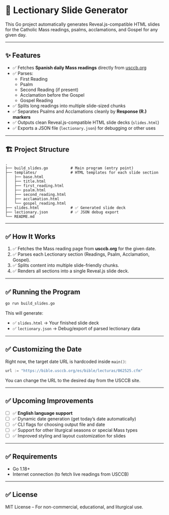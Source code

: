 # 📖 Lectionary Slide Generator

This Go project automatically generates Reveal.js-compatible HTML slides for the Catholic Mass readings, psalms, acclamations, and Gospel for any given day.

---

## ✨ Features

- ✅ Fetches **Spanish daily Mass readings** directly from [usccb.org](https://bible.usccb.org)
- ✅ Parses:
  - First Reading
  - Psalm
  - Second Reading (if present)
  - Acclamation before the Gospel
  - Gospel Reading
- ✅ Splits long readings into multiple slide-sized chunks
- ✅ Separates Psalms and Acclamations cleanly by **Response (R.) markers**
- ✅ Outputs clean Reveal.js-compatible HTML slide decks (`slides.html`)
- ✅ Exports a JSON file (`lectionary.json`) for debugging or other uses

---

## 🏗️ Project Structure

```
.
├── build_slides.go          # Main program (entry point)
├── templates/               # HTML templates for each slide section
│   ├── base.html
│   ├── title.html
│   ├── first_reading.html
│   ├── psalm.html
│   ├── second_reading.html
│   ├── acclamation.html
│   └── gospel_reading.html
├── slides.html              # ✅ Generated slide deck
├── lectionary.json          # ✅ JSON debug export
└── README.md
```

---

## ✅ How It Works

1. ✅ Fetches the Mass reading page from **usccb.org** for the given date.
2. ✅ Parses each Lectionary section (Readings, Psalm, Acclamation, Gospel).
3. ✅ Splits content into multiple slide-friendly chunks.
4. ✅ Renders all sections into a single Reveal.js slide deck.

---

## ✅ Running the Program

```bash
go run build_slides.go
```

This will generate:

- ✅ `slides.html` → Your finished slide deck
- ✅ `lectionary.json` → Debug/export of parsed lectionary data

---

## ✅ Customizing the Date

Right now, the target date URL is hardcoded inside `main()`:

```go
url := "https://bible.usccb.org/es/bible/lecturas/062525.cfm"
```

You can change the URL to the desired day from the USCCB site.

---

## ✅ Upcoming Improvements

- [ ] ✅ **English language support**
- [ ] ✅ Dynamic date generation (get today’s date automatically)
- [ ] ✅ CLI flags for choosing output file and date
- [ ] ✅ Support for other liturgical seasons or special Mass types
- [ ] ✅ Improved styling and layout customization for slides

---

## ✅ Requirements

- Go 1.18+
- Internet connection (to fetch live readings from USCCB)

---

## ✅ License

MIT License – For non-commercial, educational, and liturgical use.
